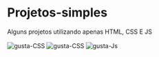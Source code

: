 # Projetos-simples
<p>Alguns projetos utilizando apenas HTML, CSS E JS</p>

<tr>
    <td>
       <img align="center" alt="gusta-CSS" src="https://img.shields.io/badge/HTML5-E34F26?style=for-the-badge&logo=html5&logoColor=white">
    </td>
   
   <td>
      <img align="center" alt="gusta-CSS" src="https://img.shields.io/badge/CSS3-1572B6?style=for-the-badge&logo=css3&logoColor=white">
   </td>
   
   <td>
      <img align="center" alt="gusta-Js" src="https://img.shields.io/badge/JavaScript-F7DF1E?style=for-the-badge&logo=javascript&logoColor=black">
    </td>
  </tr>

